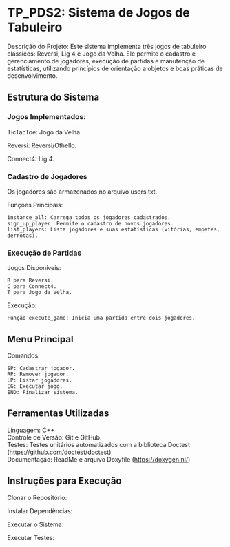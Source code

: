 # TP_PDS2: Sistema de Jogos de Tabuleiro

Descrição do Projeto: 
Este sistema implementa três jogos de tabuleiro clássicos: Reversi, Lig 4 e Jogo da Velha. Ele permite o cadastro e gerenciamento de jogadores, execução de partidas e manutenção de estatísticas, utilizando princípios de orientação a objetos e boas práticas de desenvolvimento.


## Estrutura do Sistema
### Jogos Implementados:

  TicTacToe: Jogo da Velha.

  Reversi: Reversi/Othello.

  Connect4: Lig 4.

### Cadastro de Jogadores
Os jogadores são armazenados no arquivo users.txt.

Funções Principais:

    instance_all: Carrega todos os jogadores cadastrados.  
    sign_up_player: Permite o cadastro de novos jogadores.  
    list_players: Lista jogadores e suas estatísticas (vitórias, empates, derrotas).  


### Execução de Partidas
Jogos Disponíveis:

    R para Reversi.  
    C para Connect4.  
    T para Jogo da Velha.  

Execução:

    Função execute_game: Inicia uma partida entre dois jogadores.


## Menu Principal
Comandos:

    SP: Cadastrar jogador.  
    RP: Remover jogador.  
    LP: Listar jogadores.  
    EG: Executar jogo.  
    END: Finalizar sistema.

## Ferramentas Utilizadas
 Linguagem: C++  
 Controle de Versão: Git e GitHub.  
 Testes: Testes unitários automatizados com a biblioteca Doctest (https://github.com/doctest/doctest)  
 Documentação: ReadMe e arquivo Doxyfile (https://doxygen.nl/)  
 
## Instruções para Execução
Clonar o Repositório:
 
Instalar Dependências:

Executar o Sistema:
 
Executar Testes:

